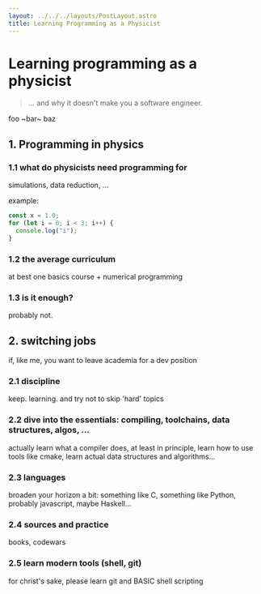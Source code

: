 ```yaml
---
layout: ../../../layouts/PostLayout.astro
title: Learning Programming as a Physicist
---
```

# Learning programming as a physicist

> ... and why it doesn't make you a software engineer.

foo ~bar~ baz

## 1. Programming in physics

### 1.1 what do physicists need programming for

simulations, data reduction, ...

example:

~~~typescript
const x = 1.0;
for (let i = 0; i < 3; i++) {
  console.log("i");
}
~~~

### 1.2 the average curriculum

at best one basics course + numerical programming

### 1.3 is it enough?

probably not.

## 2. switching jobs

if, like me, you want to leave academia for a dev position

### 2.1 discipline

keep. learning. and try not to skip 'hard' topics

### 2.2 dive into the essentials: compiling, toolchains, data structures, algos, ...

actually learn what a compiler does, at least in principle, learn how to use tools like cmake, learn
actual data structures and algorithms...

### 2.3 languages

broaden your horizon a bit: something like C, something like Python, probably javascript, maybe
Haskell...

### 2.4 sources and practice

books, codewars

### 2.5 learn modern tools (shell, git)

for christ's sake, please learn git and BASIC shell scripting
